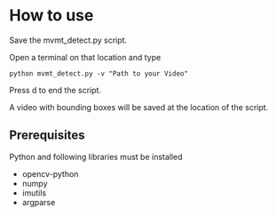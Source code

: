 # How to use
Save the mvmt_detect.py script.

Open a terminal on that location and type
```
python mvmt_detect.py -v "Path to your Video"
```
Press d to end the script.

A video with bounding boxes will be saved at the location of the script.
## Prerequisites
Python and following libraries must be installed
- opencv-python
- numpy
- imutils
- argparse


